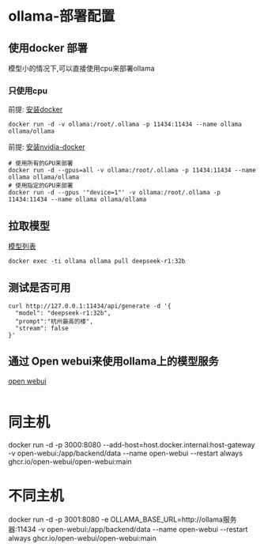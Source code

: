 # ollama-部署配置

<div id="tocw"></div>

## 使用docker 部署
模型小的情况下,可以直接使用cpu来部署ollama

### 只使用cpu
前提: [安装docker](../../virtualization-container/virtualization-docker/docker-base.html)


```shell
docker run -d -v ollama:/root/.ollama -p 11434:11434 --name ollama ollama/ollama
```

前提:
[安装nvidia-docker](../../virtualization-container/virtualization-docker/nvidia-docker.html)

```shell
# 使用所有的GPU来部署
docker run -d --gpus=all -v ollama:/root/.ollama -p 11434:11434 --name ollama ollama/ollama
# 使用指定的GPU来部署
docker run -d --gpus '"device=1"' -v ollama:/root/.ollama -p 11434:11434 --name ollama ollama/ollama

```


## 拉取模型
[模型列表](https://ollama.com/library)
```shell
docker exec -ti ollama ollama pull deepseek-r1:32b
```

## 测试是否可用
```shell
curl http://127.0.0.1:11434/api/generate -d '{
  "model": "deepseek-r1:32b",
  "prompt":"杭州最高的楼",
  "stream": false
}'
```

## 通过 Open webui来使用ollama上的模型服务
[open webui](https://github.com/open-webui/open-webui)

```shell
```
# 同主机
docker run -d -p 3000:8080 --add-host=host.docker.internal:host-gateway -v open-webui:/app/backend/data --name open-webui --restart always ghcr.io/open-webui/open-webui:main
# 不同主机
docker run -d -p 3001:8080 -e OLLAMA_BASE_URL=http://ollama服务器:11434 -v open-webui:/app/backend/data --name open-webui --restart always ghcr.io/open-webui/open-webui:main
```
```